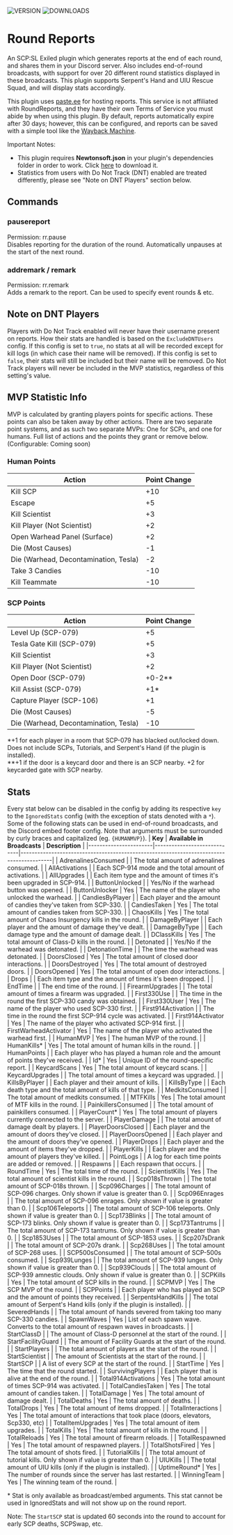 ![VERSION](https://img.shields.io/github/v/release/Thundermaker300/RoundReports?include_prereleases&style=for-the-badge)
![DOWNLOADS](https://img.shields.io/github/downloads/Thundermaker300/RoundReports/total?style=for-the-badge)

# Round Reports
 An SCP:SL Exiled plugin which generates reports at the end of each round, and shares them in your Discord server. Also includes end-of-round broadcasts, with support for over 20 different round statistics displayed in these broadcasts.  This plugin supports Serpent's Hand and UIU Rescue Squad, and will display stats accordingly.
  
This plugin uses [paste.ee](https://paste.ee/) for hosting reports. This service is not affiliated with RoundReports, and they have their own Terms of Service you must abide by when using this plugin. By default, reports automatically expire after 30 days; however, this can be configured, and reports can be saved with a simple tool like the [Wayback Machine](https://web.archive.org/).  
  
Important Notes:
* This plugin requires **Newtonsoft.json** in your plugin's dependencies folder in order to work. Click [here](https://github.com/Thundermaker300/RoundReports/releases/download/v0.5.5/Newtonsoft.Json.dll) to download it.
* Statistics from users with Do Not Track (DNT) enabled are treated differently, please see "Note on DNT Players" section below.

 ## Commands
 ### pausereport
 Permission: rr.pause  
 Disables reporting for the duration of the round. Automatically unpauses at the start of the next round.  

 ### addremark / remark
 Permission: rr.remark  
 Adds a remark to the report. Can be used to specify event rounds & etc.  
  
## Note on DNT Players
Players with Do Not Track enabled will never have their username present on reports. How their stats are handled is based on the `ExcludeDNTUsers` config. If this config is set to `true`, no stats at all will be recorded except for kill logs (in which case their name will be removed). If this config is set to `false`, their stats will still be included but their name will be removed. Do Not Track players will never be included in the MVP statistics, regardless of this setting's value.

## MVP Statistic Info
MVP is calculated by granting players points for specific actions. These points can also be taken away by other actions. There are two separate point systems, and as such two separate MVPs: One for SCPs, and one for humans. Full list of actions and the points they grant or remove below. (Configurable: Coming soon)

### Human Points

| **Action**                            | **Point Change** |
|---------------------------------------|------------------|
| Kill SCP                              | +10              |
| Escape                                | +5               |
| Kill Scientist                        | +3               |
| Kill Player (Not Scientist)           | +2               |
| Open Warhead Panel (Surface)          | +2               |
| Die (Most Causes)                     | -1               |
| Die (Warhead, Decontamination, Tesla) | -2               |
| Take 3 Candies                        | -10              |
| Kill Teammate                         | -10              |


### SCP Points

| **Action**                            | **Point Change** |
|---------------------------------------|------------------|
| Level Up (SCP-079)                    | +5               |
| Tesla Gate Kill (SCP-079)             | +5               |
| Kill Scientist                        | +3               |
| Kill Player (Not Scientist)           | +2               |
| Open Door (SCP-079)                   | +0-2\*\*         |
| Kill Assist (SCP-079)                 | +1\*             |
| Capture Player (SCP-106)              | +1               |
| Die (Most Causes)                     | -5               |
| Die (Warhead, Decontamination, Tesla) | -10              |

\*+1 for each player in a room that SCP-079 has blacked out/locked down. Does not include SCPs, Tutorials, and Serpent's Hand (if the plugin is installed).  
\*\*+1 if the door is a keycard door and there is an SCP nearby. +2 for keycarded gate with SCP nearby.

 ## Stats
 Every stat below can be disabled in the config by adding its respective `key` to the `IgnoredStats` config (with the exception of stats denoted with a `*`). Some of the following stats can be used in end-of-round broadcasts, and the Discord embed footer config. Note that arguments must be surrounded by curly braces and capitalized (eg. `{HUMANMVP}`).
| **Key**               | **Available in Broadcasts** | **Description**                                                                         |
|-----------------------|-----------------------------|-----------------------------------------------------------------------------------------|
| AdrenalinesConsumed   |                             | The total amount of adrenalines consumed.                                               |
| AllActivations        |                             | Each SCP-914 mode and the total amount of activations.                                  |
| AllUpgrades           |                             | Each item type and the amount of times it's been upgraded in SCP-914.                   |
| ButtonUnlocked        |                             | Yes/No if the warhead button was opened.                                                |
| ButtonUnlocker        | Yes                         | The name of the player who unlocked the warhead.                                        |
| CandiesByPlayer       |                             | Each player and the amount of candies they've taken from SCP-330.                       |
| CandiesTaken          | Yes                         | The total amount of candies taken from SCP-330.                                         |
| ChaosKills            | Yes                         | The total amount of Chaos Insurgency kills in the round.                                |
| DamageByPlayer        |                             | Each player and the amount of damage they've dealt.                                     |
| DamageByType          |                             | Each damage type and the amount of damage dealt.                                        |
| DClassKills           | Yes                         | The total amount of Class-D kills in the round.                                         |
| Detonated             |                             | Yes/No if the warhead was detonated.                                                    |
| DetonationTime        |                             | The time the warhead was detonated.                                                     |
| DoorsClosed           | Yes                         | The total amount of closed door interactions.                                           |
| DoorsDestroyed        | Yes                         | The total amount of destroyed doors.                                                    |
| DoorsOpened           | Yes                         | The total amount of open door interactions.                                             |
| Drops                 |                             | Each item type and the amount of times it's been dropped.                               |
| EndTime               |                             | The end time of the round.                                                              |
| FirearmUpgrades       |                             | The total amount of times a firearm was upgraded.                                       |
| First330Use           |                             | The time in the round the first SCP-330 candy was obtained.                             |
| First330User          | Yes                         | The name of the player who used SCP-330 first.                                          |
| First914Activation    |                             | The time in the round the first SCP-914 cycle was activated.                            |
| First914Activator     | Yes                         | The name of the player who activated SCP-914 first.                                     |
| FirstWarheadActivator | Yes                         | The name of the player who activated the warhead first.                                 |
| HumanMVP              | Yes                         | The human MVP of the round.                                                             |
| HumanKills*           | Yes                         | The total amount of human kills in the round.                                           |
| HumanPoints           |                             | Each player who has played a human role and the amount of points they've received.      |
| Id*                   | Yes                         | Unique ID of the round-specific report.                                                 |
| KeycardScans          | Yes                         | The total amount of keycard scans.                                                      |
| KeycardUpgrades       |                             | The total amount of times a keycard was upgraded.                                       |
| KillsByPlayer         |                             | Each player and their amount of kills.                                                  |
| KillsByType           |                             | Each death type and the total amount of kills of that type.                             |
| MedkitsConsumed       |                             | The total amount of medkits consumed.                                                   |
| MTFKills              | Yes                         | The total amount of MTF kills in the round.                                             |
| PainkillersConsumed   |                             | The total amount of painkillers consumed.                                               |
| PlayerCount*          | Yes                         | The total amount of players currently connected to the server.                          |
| PlayerDamage          |                             | The total amount of damage dealt by players.                                            |
| PlayerDoorsClosed     |                             | Each player and the amount of doors they've closed.                                     |
| PlayerDoorsOpened     |                             | Each player and the amount of doors they've opened.                                     |
| PlayerDrops           |                             | Each player and the amount of items they've dropped.                                    |
| PlayerKills           |                             | Each player and the amount of players they've killed.                                   |
| PointLogs             |                             | A log for each time points are added or removed.                                        |
| Respawns              |                             | Each respawn that occurs.                                                               |
| RoundTime             | Yes                         | The total time of the round.                                                            |
| ScientistKills        | Yes                         | The total amount of scientist kills in the round.                                       |
| Scp018sThrown         |                             | The total amount of SCP-018s thrown.                                                    |
| Scp096Charges         |                             | The total amount of SCP-096 charges. Only shown if value is greater than 0.             |
| Scp096Enrages         |                             | The total amount of SCP-096 enrages. Only shown if value is greater than 0.             |
| Scp106Teleports       |                             | The total amount of SCP-106 teleports. Only shown if value is greater than 0.           |
| Scp173Blinks          |                             | The total amount of SCP-173 blinks. Only shown if value is greater than 0.              |
| Scp173Tantrums        |                             | The total amount of SCP-173 tantrums. Only shown if value is greater than 0.            |
| Scp1853Uses           |                             | The total amount of SCP-1853 uses.                                                      |
| Scp207sDrank          |                             | The total amount of SCP-207s drank.                                                     |
| Scp268Uses            |                             | The total amount of SCP-268 uses.                                                       |
| SCP500sConsumed       |                             | The total amount of SCP-500s consumed.                                                  |
| Scp939Lunges          |                             | The total amount of SCP-939 lunges. Only shown if value is greater than 0.              |
| Scp939Clouds          |                             | The total amount of SCP-939 amnestic clouds. Only shown if value is greater than 0.     |
| SCPKills              | Yes                         | The total amount of SCP kills in the round.                                             |
| SCPMVP                | Yes                         | The SCP MVP of the round.                                                               |
| SCPPoints             |                             | Each player who has played an SCP and the amount of points they received.               |
| SerpentsHandKills     |                             | The total amount of Serpent's Hand kills (only if the plugin is installed).             |
| SeveredHands          |                             | The total amount of hands severed from taking too many SCP-330 candies.                 |
| SpawnWaves            | Yes                         | List of each spawn wave. Converts to the total amount of respawn waves in broadcasts.   |
| StartClassD           |                             | The amount of Class-D personnel at the start of the round.                              |
| StartFacilityGuard    |                             | The amount of Facility Guards at the start of the round.                                |
| StartPlayers          |                             | The total amount of players at the start of the round.                                  |
| StartScientist        |                             | The amount of Scientists at the start of the round.                                     |
| StartSCP              |                             | A list of every SCP at the start of the round.                                          |
| StartTime             | Yes                         | The time that the round started.                                                        |
| SurvivingPlayers      |                             | Each player that is alive at the end of the round.                                      |
| Total914Activations   | Yes                         | The total amount of times SCP-914 was activated.                                        |
| TotalCandiesTaken     | Yes                         | The total amount of candies taken.                                                      |
| TotalDamage           | Yes                         | The total amount of damage dealt.                                                       |
| TotalDeaths           | Yes                         | The total amount of deaths.                                                             |
| TotalDrops            | Yes                         | The total amount of items dropped.                                                      |
| TotalInteractions     | Yes                         | The total amount of interactions that took place (doors, elevators, Scp330, etc)        |
| TotalItemUpgrades     | Yes                         | The total amount of item upgrades.                                                      |
| TotalKills            | Yes                         | The total amount of kills in the round.                                                 |
| TotalReloads          | Yes                         | The total amount of firearm reloads.                                                    |
| TotalRespawned        | Yes                         | The total amount of respawned players.                                                  |
| TotalShotsFired       | Yes                         | The total amount of shots fired.                                                        |
| TutorialKills         |                             | The total amount of tutorial kills. Only shown if value is greater than 0.              |
| UIUKills              |                             | The total amount of UIU kills (only if the plugin is installed).                        |
| UptimeRound*          | Yes                         | The number of rounds since the server has last restarted.                               |
| WinningTeam           | Yes                         | The winning team of the round.                                                          |    

\* Stat is only available as broadcast/embed arguments. This stat cannot be used in IgnoredStats and will not show up on the round report.

Note: The `StartSCP` stat is updated 60 seconds into the round to account for early SCP deaths, SCPSwap, etc.

